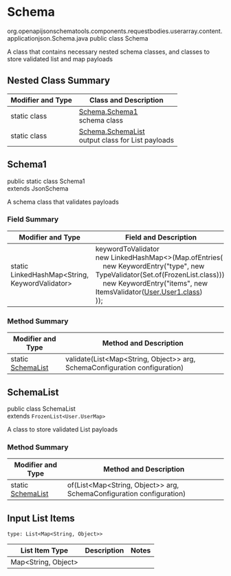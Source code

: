 # Schema
org.openapijsonschematools.components.requestbodies.userarray.content.applicationjson.Schema.java
public class Schema

A class that contains necessary nested schema classes, and classes to store validated list and map payloads

## Nested Class Summary
| Modifier and Type | Class and Description |
| ----------------- | ---------------------- |
| static class | [Schema.Schema1](#schema1)<br> schema class |
| static class | [Schema.SchemaList](#schemalist)<br> output class for List payloads |

## Schema1
public static class Schema1<br>
extends JsonSchema

A schema class that validates payloads
### Field Summary
| Modifier and Type | Field and Description |
| ----------------- | ---------------------- |
| static LinkedHashMap<String, KeywordValidator> |keywordToValidator<br/>new LinkedHashMap<>(Map.ofEntries(<br/>&nbsp;&nbsp;&nbsp;&nbsp;new KeywordEntry("type", new TypeValidator(Set.of(FrozenList.class))),<br/>&nbsp;&nbsp;&nbsp;&nbsp;new KeywordEntry("items", new ItemsValidator([User.User1.class](../../../../components/schemas/User.md#user1))<br>)); |

### Method Summary
| Modifier and Type | Method and Description |
| ----------------- | ---------------------- |
| static [SchemaList](#schemalist) | validate(List<Map<String, Object>> arg, SchemaConfiguration configuration) |

## SchemaList
public class SchemaList<br>
extends `FrozenList<User.UserMap>`

A class to store validated List payloads

### Method Summary
| Modifier and Type | Method and Description |
| ----------------- | ---------------------- |
| static [SchemaList](#schemalist) | of(List<Map<String, Object>> arg, SchemaConfiguration configuration) |

## Input List Items
```
type: List<Map<String, Object>>
```
List Item Type | Description | Notes
-------------------- | ------------- | -------------
Map<String, Object> |  |
